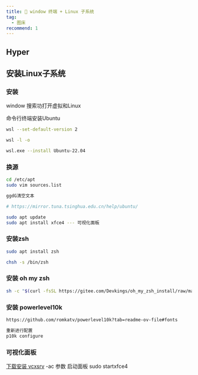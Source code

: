 ```yaml
---
title: 😤 window 终端 + Linux 子系统
tag:
  - 图床
recommend: 1
---
```


## Hyper

## 安装Linux子系统
### 安装
window 搜索功打开虚拟和Linux

命令行终端安装Ubuntu
```bash
wsl --set-default-version 2

wsl -l -o

wsl.exe --install Ubuntu-22.04

```

### 换源
```bash
cd /etc/apt
sudo vim sources.list

ggdG清空文本

# https://mirror.tuna.tsinghua.edu.cn/help/ubuntu/

sudo apt update
sudo apt install xfce4 --- 可视化面板
```
### 安装zsh
```bash
sudo apt install zsh

chsh -s /bin/zsh
```

### 安装 oh my zsh

```bash
sh -c "$(curl -fsSL https://gitee.com/Devkings/oh_my_zsh_install/raw/master/install.sh)"
```

### 安装 powerlevel10k
```bash
https://github.com/romkatv/powerlevel10k?tab=readme-ov-file#fonts

重新进行配置
p10k configure

```

### 可视化面板
[下载安装 vcxsrv](https://sourceforge.net/projects/vcxsrv/)
-ac 参数
启动面板
sudo startxfce4
